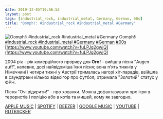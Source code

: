 ```yaml
---
date: 2019-12-05T10:56:53
layout: post
tags: [industrial_rock, industrial_metal, Germany, German, 00s]
title: "Oomph!: #industrial_rock #industrial_metal #Germany"
---
```

![Oomph!: #industrial_rock #industrial_metal #Germany](https://i.ytimg.com/vi/fuLPJg2gwjQ/maxresdefault.jpg)
Oomph!: [#industrial_rock](/tags/#industrial_rock) [#industrial_metal](/tags/#industrial_metal) [#Germany](/tags/#Germany) [#German](/tags/#German) [#00s](/tags/#00s) [https://www.youtube.com/watch?v=fuLPJg2gwjQ](https://www.youtube.com/watch?v=fuLPJg2gwjQ)

2004 рік - рік комерційного прориву для **Ого!** - вийшла пісня &quot;Augen auf!&quot;, напевне, досі найвідоміша їхня пісня; вона п&#39;ять тижнів у Німеччині і чотири тижні у Австрії трималась нагорі хіт-парадів, ввійшла в саундтреки кількох відеоігор про футбол, отримала &quot;Золотий&quot; статус у ФРН.

Пісня &quot;Очі відкрити!&quot; - про хованки. Можна дофантазувати про ігри в терористів і поліцію або в котів та мишей, кому як завгодно.

[APPLE MUSIC](https://music.apple.com/ru/album/augen-auf-ep/324173836) \| [SPOTIFY](https://open.spotify.com/album/6KRD2bSixFisAAMph2JOws) \| [DEEZER](https://www.deezer.com/album/79250?utm_source=deezer&amp;utm_content=album-79250&amp;utm_term=1601611822_1575536051&amp;utm_medium=web) \| [GOOGLE MUSIC](https://play.google.com/music/m/Bq62id2qbfgrps5yrhrqqm3s6f4?t=Augen_Auf_-_OOMPH) \| [YOUTUBE](https://www.youtube.com/playlist?list=PL5F3B6CACA705F972) \| [RUTRACKER](https://rutracker.org/forum/viewtopic.php?t=2447683)